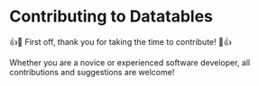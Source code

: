 # Contributing to Datatables

:+1::tada: First off, thank you for taking the time to contribute! :tada::+1:

Whether you are a novice or experienced software developer, all contributions and suggestions are welcome!
